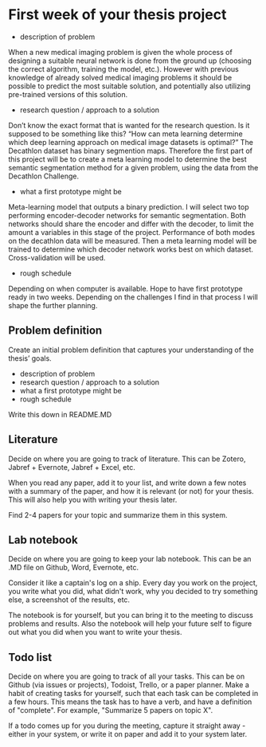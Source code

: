 # First week of your thesis project

*	description of problem

When a new medical imaging problem is given the whole process of designing a suitable neural network is done from the ground up (choosing the correct algorithm, training the model, etc.). However with previous knowledge of already solved medical imaging problems it should be possible to predict the most suitable solution, and potentially also utilizing pre-trained versions of this solution. 

* research question / approach to a solution

Don’t know the exact format that is wanted for the research question. Is it supposed to be something like this?
“How can meta learning determine which deep learning approach on medical image datasets is optimal?”
The Decathlon dataset has binary segmention maps. Therefore the first part of this project will be to create a meta learning model to determine the best semantic segmentation method for a given problem, using the data from the Decathlon Challenge. 

*	what a first prototype might be

Meta-learning model that outputs a binary prediction. I will select two top performing encoder-decoder networks for semantic segmentation. Both networks should share the encoder and differ with the decoder, to limit the amount a variables in this stage of the project. Performance of both modes on the decathlon data will be measured. Then a meta learning model will be trained to determine which decoder network works best on which dataset. Cross-validation will be used. 

*	rough schedule

Depending on when computer is available. Hope to have first prototype ready in two weeks. Depending on the challenges I find in that process I will shape the further planning. 


## Problem definition

Create an initial problem definition that captures your understanding of the thesis’ goals.

* description of problem
* research question / approach to a solution
* what a first prototype might be
* rough schedule 

Write this down in README.MD

## Literature 

Decide on where you are going to track of literature. This can be Zotero, Jabref + Evernote, Jabref + Excel, etc. 

When you read any paper, add it to your list, and write down a few notes with a summary of the paper, and how it is relevant (or not) for your thesis.
This will also help you with writing your thesis later.

Find 2-4 papers for your topic and summarize them in this system.  

## Lab notebook

Decide on where you are going to keep your lab notebook. This can be an .MD file on Github, Word, Evernote, etc. 

Consider it like a captain's log on a ship. Every day you work on the project, you write what you did, what didn't work, why you decided 
to try something else, a screenshot of the results, etc. 

The notebook is for yourself, but you can bring it to the meeting to discuss problems and results. Also the notebook will help your future
self to figure out what you did when you want to write your thesis. 


## Todo list

Decide on where you are going to track of all your tasks. This can be on Github (via issues or projects), Todoist, Trello, or a paper planner. Make a habit
of creating tasks for yourself, such that each task can be completed in a few hours. This means the task has to have a verb, and have a definition of "complete".
For example, "Summarize 5 papers on topic X". 

If a todo comes up for you during the meeting, capture it straight away - either in your system, or write it on paper and add it to your system later. 
